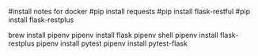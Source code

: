 #install notes for docker
#pip install requests
#pip install flask-restful
#pip install flask-restplus


brew install pipenv
pipenv install flask
pipenv shell
pipenv install flask-restplus
pipenv install pytest
pipenv install pytest-flask

